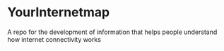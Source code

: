 # YourInternetmap
A repo for the development of information that helps people understand how internet connectivity works

